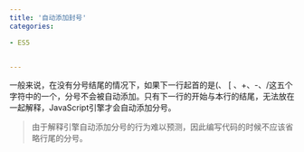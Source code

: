 ```yaml
---
title: '自动添加封号'
categories: 

- ES5


---
```

一般来说，在没有分号结尾的情况下，如果下一行起首的是(、 [ 、+、-、/这五个字符中的一个，分号不会被自动添加。只有下一行的开始与本行的结尾，无法放在一起解释，JavaScript引擎才会自动添加分号。


> 由于解释引擎自动添加分号的行为难以预测，因此编写代码的时候不应该省略行尾的分号。